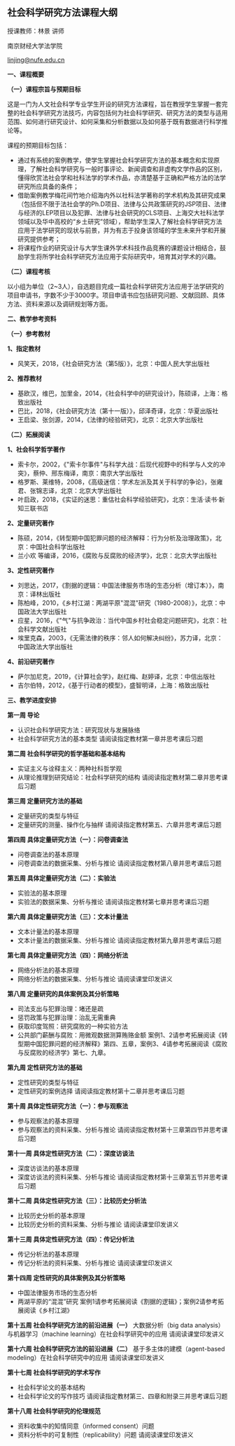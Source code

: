## 社会科学研究方法课程大纲

授课教师：林景 讲师

南京财经大学法学院

linjing@nufe.edu.cn

**一、课程概要**

**（一）课程宗旨与预期目标**

这是一门为人文社会科学专业学生开设的研究方法课程，旨在教授学生掌握一套完整的社会科学研究方法技巧，内容包括何为社会科学研究、研究方法的类型与适用范围、如何进行研究设计、如何采集和分析数据以及如何基于既有数据进行科学推论等。

课程的预期目标包括：

-  通过有系统的案例教学，使学生掌握社会科学研究方法的基本概念和实现原理，了解社会科学研究与一般时事评论、新闻调查和非虚构文学作品的区别，懂得欣赏法社会学和社科法学的学术作品，亦清楚基于正确和严格方法的法学研究所应具备的条件；
-  借助案例教学梅花间竹地介绍海内外以社科法学著称的学术机构及其研究成果（包括但不限于法社会学的Ph.D项目、法律与公共政策研究的JSP项目、法律与经济的LEP项目以及犯罪、法律与社会研究的CLS项目、上海交大社科法学领域以及华中高校的“乡土研究”领域），帮助学生深入了解社会科学研究方法应用于法学研究的现状与前景，并为有志于投身该领域的学生未来升学和开展研究提供参考；
-  将课程作业的研究设计与大学生课外学术科技作品竞赛的课题设计相结合，鼓励学生将所学社会科学研究方法应用于实际研究中，培育其对学术的兴趣。

**（二）课程考核**

以小组为单位（2~3人），自选题目完成一篇社会科学研究方法应用于法学研究的项目申请书，字数不少于3000字。项目申请书应包括研究问题、文献回顾、具体方法、资料来源以及调研规划等方面。

**二、教学参考资料**

**（一）参考教材**

**1、指定教材**
- 风笑天，2018，《社会研究方法（第5版）》，北京：中国人民大学出版社

**2、推荐教材**
- 基欧汉，维巴，加里金，2014，《社会科学中的研究设计》，陈硕译，上海：格致出版社
- 巴比，2018，《社会研究方法（第十一版）》，邱泽奇译，北京：华夏出版社
- 王启梁、张剑源，2014，《法律的经验研究》，北京：北京大学出版社

**（二）拓展阅读**

**1、社会科学哲学著作**
- 索卡尔，2002，《"索卡尔事件"与科学大战：后现代视野中的科学与人文的冲突》，蔡仲、邢东梅译，南京：南京大学出版社
- 格罗斯、莱维特，2008，《高级迷信：学术左派及其关于科学的争论》，张雍君、张锦志译，北京：北京大学出版社
- 叶启政，2018，《实证的迷思：重估社会科学经验研究》，北京：生活·读书·新知三联书店

**2、定量研究著作**
- 陈硕，2014，《转型期中国犯罪问题的经济解释：行为分析及治理政策》，北京：中国社会科学出版社
- 兰小欢 等编译，2016，《腐败与反腐败的经济学》，北京：北京大学出版社

**3、定性研究著作**
- 刘思达，2017，《割据的逻辑：中国法律服务市场的生态分析（增订本）》，南京：译林出版社
- 陈柏峰，2010，《乡村江湖：两湖平原"混混"研究（1980-2008）》，北京：中国政法大学出版社
- 应星，2016，《"气"与抗争政治：当代中国乡村社会稳定问题研究》，北京：社会科学文献出版社
- 埃里克森，2003，《无需法律的秩序：邻人如何解决纠纷》，苏力译，北京：中国政法大学出版社

**4、前沿研究著作**
- 萨尔加尼克，2019，《计算社会学》，赵红梅、赵婷译，北京：中信出版社
- 吉尔伯特，2012，《基于行动者的模型》，盛智明译，上海：格致出版社


**三、教学进度安排**

**第一周 导论**
- 认识社会科学研究方法：研究现状与发展脉络
- 社会科学研究方法的基本类型
请阅读指定教材第一章并思考课后习题

**第二周 社会科学研究的哲学基础和基本结构**
- 实证主义与诠释主义：两种社科哲学观
- 从理论推理到研究结论：社会科学研究的结构
请阅读指定教材第二章并思考课后习题

**第三周 定量研究方法的基础**
- 定量研究的类型与特征
- 定量研究的测量、操作化与抽样
请阅读指定教材第五、六章并思考课后习题

**第四周 具体定量研究方法（一）：问卷调查法**
- 问卷调查法的基本原理
- 问卷调查法的数据采集、分析与推论
请阅读指定教材第八章并思考课后习题

**第五周 具体定量研究方法（二）：实验法**
- 实验法的基本原理
- 实验法的数据采集、分析与推论
请阅读指定教材第七章并思考课后习题

**第六周 具体定量研究方法（三）：文本计量法**
- 文本计量法的基本原理
- 文本计量法的数据采集、分析与推论
请阅读指定教材第九章并思考课后习题

**第七周 具体定量研究方法（四）：网络分析法**
- 网络分析法的基本原理
- 网络分析法的数据采集、分析与推论
请阅读课堂印发讲义

**第八周 定量研究的具体案例及其分析策略**
- 司法支出与犯罪治理：堵还是疏
- 惩罚政策与犯罪治理：治乱无需重典
- 获取印度驾照：研究腐败的一种实验方法
- 公共部门薪酬与腐败：用微观数据测算贿赂金额
案例1、2请参考拓展阅读《转型期中国犯罪问题的经济解释》第四、五章，案例3、4请参考拓展阅读《腐败与反腐败的经济学》第七、九章。

**第九周 定性研究方法的基础**
- 定性研究的类型与特征
- 定性研究的案例选择
请阅读指定教材第十二章并思考课后习题

**第十周 具体定性研究方法（一）：参与观察法**
- 参与观察法的基本原理
- 参与观察法的资料采集、分析与推论
请阅读指定教材第十三章第四节并思考课后习题

**第十一周 具体定性研究方法（二）：深度访谈法**
- 深度访谈法的基本原理
- 深度访谈法的资料采集、分析与推论
请阅读指定教材第十三章第五节并思考课后习题

**第十二周 具体定性研究方法（三）：比较历史分析法**
- 比较历史分析的基本原理
- 比较历史分析的资料采集、分析与推论
请阅读课堂印发讲义

**第十三周 具体定性研究方法（四）：传记分析法**
- 传记分析法的基本原理
- 传记分析法的资料采集、分析与推论
请阅读课堂印发讲义

**第十四周 定性研究的具体案例及其分析策略**
- 中国法律服务市场的生态分析
- 两湖平原的“混混”研究
案例1请参考拓展阅读《割据的逻辑》；案例2请参考拓展阅读《乡村江湖》

**第十五周 社会科学研究方法的前沿进展（一）**
大数据分析（big data analysis）与机器学习（machine learning）在社会科学研究中的应用
请阅读课堂印发讲义

**第十六周 社会科学研究方法的前沿进展（二）**
基于多主体的建模（agent-based modeling）在社会科学研究中的应用
请阅读课堂印发讲义

**第十七周 社会科学研究的学术写作**
- 社会科学论文的基本结构
- 社会科学论文的写作技巧
请阅读指定教材第三、四章和附录三并思考课后习题

**第十八周 社会科学研究的伦理规范**
- 资料收集中的知情同意（informed consent）问题
- 资料分析中的可复制性（replicability）问题
请阅读课堂印发讲义

